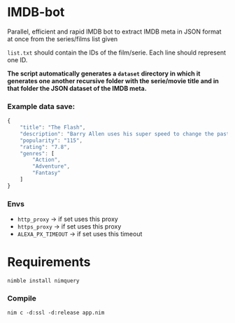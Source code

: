 # IMDB-bot
Parallel, efficient and rapid IMDB bot to extract IMDB meta  in JSON format  at once from the series/films list given

``list.txt`` should contain the IDs of the film/serie. Each line should represent one ID.

**The script automatically generates a ``dataset`` directory in which it generates one another recursive folder with the serie/movie title and in that folder the JSON dataset of the IMDB meta.**

### Example data save:
```js
{
    "title": "The Flash",
    "description": "Barry Allen uses his super speed to change the past, but his attempt to save his family creates a world without super heroes, forcing him to race for his life in order to save the future.",
    "popularity": "115",
    "rating": "7.8",
    "genres": [
        "Action",
        "Adventure",
        "Fantasy"
    ]
}
```

### Envs
- ``http_proxy`` -> if set uses this proxy
- ``https_proxy`` -> if set uses this proxy
- ``ALEXA_PX_TIMEOUT`` -> if set uses this timeout

# Requirements
``nimble install nimquery``

### Compile
``nim c -d:ssl -d:release app.nim``
